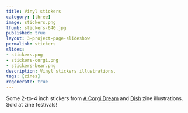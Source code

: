 ```yaml
---
title: Vinyl stickers
category: [three]
image: stickers.png
thumb: stickers-640.jpg
published: true
layout: 3-project-page-slideshow
permalink: stickers
slides: 
- stickers.png
- stickers-corgi.png
- stickers-bear.png
description: Vinyl stickers illustrations. 
tags: [zines]
regenerate: true
---
```

Some 2-to-4 inch stickers from [A Corgi Dream](/a-corgi-dream) and [Dish](/dish) zine illustrations. Sold at zine festivals!